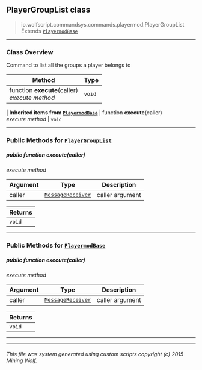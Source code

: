 ## PlayerGroupList __class__

>io.wolfscript.commandsys.commands.playermod.PlayerGroupList
>Extends [`PlayermodBase`](PlayermodBase.md)

---

### Class Overview

Command to list all the groups a player belongs to

Method | Type   
--- | :--- 
 function __execute__(caller) <br> _execute method_ | `void`
 |
__Inherited items from [`PlayermodBase`](PlayermodBase.md)__ |
 function __execute__(caller) <br> _execute method_ | `void`





---


### Public Methods for [`PlayerGroupList`](PlayerGroupList.md)

##### <a id='execute'></a>public  function __execute__(caller)

_execute method_

Argument | Type | Description  
--- | --- | --- 
caller | [`MessageReceiver`](../../../chat/MessageReceiver.md) | caller argument

Returns | 
--- | 
`void` |


---

### Public Methods for [`PlayermodBase`](PlayermodBase.md)

##### <a id='execute'></a>public  function __execute__(caller)

_execute method_

Argument | Type | Description  
--- | --- | --- 
caller | [`MessageReceiver`](../../../chat/MessageReceiver.md) | caller argument

Returns | 
--- | 
`void` |


---


---


###### This file was system generated using custom scripts copyright (c) 2015 Mining Wolf.
	

